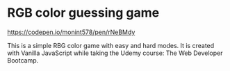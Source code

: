 # RGB color guessing game
https://codepen.io/monint578/pen/rNeBMdy

This is a simple RBG color game with easy and hard modes. It is created with Vanilla JavaScript while taking the Udemy course: The Web Developer Bootcamp.
